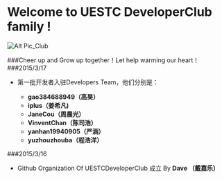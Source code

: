 # Welcome to UESTC DeveloperClub family !

![Alt Pic_Club](http://www.developerclub.cn/tpl/simplebootx/Public/images/timeline/xiangyingshi1.png)

###Cheer up and Grow up together！Let help warming our heart！
###2015/3/17
  - 第一批开发者入驻Developers Team，他们分别是：
  
       -  **gao384688949（高昊）**
       -  **iplus（姜希凡)**
       - **JaneCou（周晨光）**
       - **VinventChan（陈司浩）**
       - **yanhan19940905（严涵）**
       - **yuzhouzhouba（程浩洋）**
      
      
###2015/3/16
  - Github Organization Of UESTCDeveloperClub 成立    By  **Dave （戴嘉乐）**

